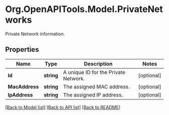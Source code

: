 # Org.OpenAPITools.Model.PrivateNetworks
Private Network information.

## Properties

Name | Type | Description | Notes
------------ | ------------- | ------------- | -------------
**Id** | **string** | A unique ID for the Private Network. | [optional] 
**MacAddress** | **string** | The assigned MAC address. | [optional] 
**IpAddress** | **string** | The assigned IP address. | [optional] 

[[Back to Model list]](../README.md#documentation-for-models) [[Back to API list]](../README.md#documentation-for-api-endpoints) [[Back to README]](../README.md)

